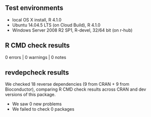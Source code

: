 ## Test environments
* local OS X install, R 4.1.0
* Ubuntu 14.04.5 LTS (on Cloud Build), R 4.1.0
* Windows Server 2008 R2 SP1, R-devel, 32/64 bit (on r-hub)
  
## R CMD check results

0 errors | 0 warnings | 0 notes 

## revdepcheck results

We checked 18 reverse dependencies (9 from CRAN + 9 from Bioconductor), comparing R CMD check results across CRAN and dev versions of this package.

 * We saw 0 new problems
 * We failed to check 0 packages


  
